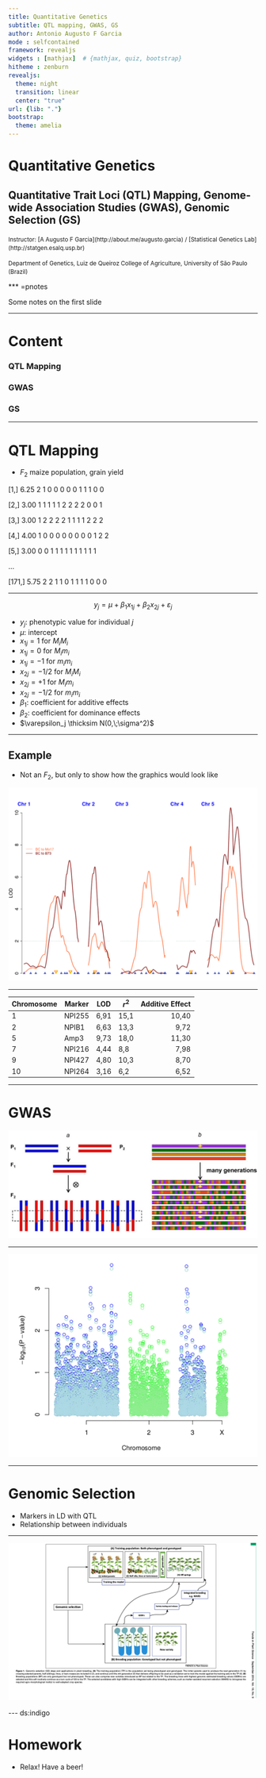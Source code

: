 ```yaml
---
title: Quantitative Genetics
subtitle: QTL mapping, GWAS, GS
author: Antonio Augusto F Garcia
mode : selfcontained
framework: revealjs
widgets : [mathjax]  # {mathjax, quiz, bootstrap}
hitheme : zenburn
revealjs:
  theme: night
  transition: linear
  center: "true"
url: {lib: "."}
bootstrap:
  theme: amelia
---
```


# Quantitative Genetics

## Quantitative Trait Loci (QTL) Mapping, Genome-wide Association Studies (GWAS), Genomic Selection (GS)

<small>
Instructor: [A Augusto F Garcia](http://about.me/augusto.garcia)
/ [Statistical Genetics Lab](http://statgen.esalq.usp.br) </small>

<small>Department of Genetics, Luiz de Queiroz College of Agriculture,
University of São Paulo (Brazil)</small>

<script src="http://ajax.googleapis.com/ajax/libs/jquery/1.9.1/jquery.min.js"></script>

*** =pnotes

Some notes on the first slide

---

# Content

### QTL Mapping
### GWAS
### GS

---

# QTL Mapping

- $F_2$ maize population, grain yield


[1,] 6.25 2 1 0 0 0 0 0 1 1 1 0 0

[2,] 3.00 1 1 1 1 1 2 2 2 2 0 0 1

[3,] 3.00 1 2 2 2 2 1 1 1 1 2 2 2

[4,] 4.00 1 0 0 0 0 0 0 0 0 1 2 2

[5,] 3.00 0 0 1 1 1 1 1 1 1 1 1 1

$\ldots$

[171,] 5.75 2 2 1 1 0 1 1 1 1 0 0 0

---

$$y_j = \mu + \beta_1 x_{1j} + \beta_2 x_{2j} + \varepsilon_j$$


- $y_j$: phenotypic value for individual $j$
- $\mu$: intercept
- $x_{1j} = 1$ for $M_iM_i$
- $x_{1j} = 0$ for $M_im_i$
- $x_{1j} = -1$ for $m_im_i$
- $x_{2j} = -1/2$ for $M_iM_i$
- $x_{2j} = +1$ for $M_im_i$
- $x_{2j} = -1/2$ for $m_im_i$
- $\beta_1$: coefficient for additive effects
- $\beta_2$: coefficient for dominance effects
- $\varepsilon_j \thicksim N(0,\;\sigma^2)$

---

## Example

- Not an $F_2$, but only to show how the graphics would look like

![](./images/stuber15.jpg)

---

| Chromosome | Marker | LOD | $r^2$ | Additive Effect |
| --- | -------- | ------ | ------ | -----:|
| 1 | NPI255 | 6,91 | 15,1 | 10,40 |
| 2 | NPIB1  | 6,63 | 13,3 |  9,72 |
| 5 | Amp3   | 9,73 | 18,0 | 11,30 |
| 7 | NPI216 | 4,44 |  8,8 |  7,98 |
| 9 | NPI427 | 4,80 | 10,3 |  8,70 |
|10 | NPI264 | 3,16 |  6,2 |  6,52 |


---

# GWAS

![](./images/GWAS1.jpg)

---

![](./images/GWAS2.jpg)

---

# Genomic Selection

- Markers in LD with QTL
- Relationship between individuals

---

![](./images/GS.png)

--- ds:indigo


# Homework

  - Relax! Have a beer!
